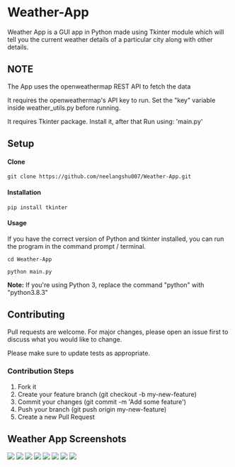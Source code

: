 # Weather-App
Weather App is a GUI app in Python made using Tkinter module which will tell you the current weather details of a particular city along with other details. 

## NOTE
The App uses the openweathermap REST API to fetch the data

It requires the openweathermap's API key to run. Set the "key" variable inside weather_utils.py before running.

It requires Tkinter package. Install it, after that Run using: 'main.py'


## Setup

#### Clone

```
git clone https://github.com/neelangshu007/Weather-App.git
```

#### Installation
```
pip install tkinter
```

#### Usage

If you have the correct version of Python and tkinter installed, you can run the program in the command prompt / terminal.
```
cd Weather-App
```
```
python main.py
```
**Note:** If you're using Python 3, replace the command "python" with "python3.8.3"

## Contributing

Pull requests are welcome. For major changes, please open an issue first to discuss what you would like to change.

Please make sure to update tests as appropriate.

### Contribution Steps
1. Fork it
2. Create your feature branch (git checkout -b my-new-feature)
3. Commit your changes (git commit -m 'Add some feature')
4. Push your branch (git push origin my-new-feature)
5. Create a new Pull Request

## Weather App Screenshots
![](ScreenShots/SS1.png)
![](ScreenShots/SS2.png)
![](ScreenShots/SS3.png)
![](ScreenShots/SS4.png)
![](ScreenShots/SS6.png)
![](ScreenShots/SS7.png)
![](ScreenShots/SS8.png)
![](ScreenShots/SS5.png)
